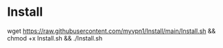# Install

wget https://raw.githubusercontent.com/myvpn1/Install/main/Install.sh && chmod +x Install.sh && ./Install.sh
